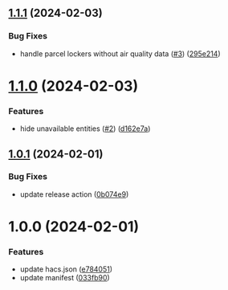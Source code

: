 ## [1.1.1](https://github.com/CyberDeer/InPost-Air/compare/v1.1.0...v1.1.1) (2024-02-03)


### Bug Fixes

* handle parcel lockers without air quality data ([#3](https://github.com/CyberDeer/InPost-Air/issues/3)) ([295e214](https://github.com/CyberDeer/InPost-Air/commit/295e214acdcbd7e35b9c585b729a8a8d63765836))

# [1.1.0](https://github.com/CyberDeer/InPost-Air/compare/v1.0.1...v1.1.0) (2024-02-03)


### Features

* hide unavailable entities ([#2](https://github.com/CyberDeer/InPost-Air/issues/2)) ([d162e7a](https://github.com/CyberDeer/InPost-Air/commit/d162e7aec2d6aa88d6e401132dea409bb27626db))

## [1.0.1](https://github.com/CyberDeer/InPost-Air/compare/v1.0.0...v1.0.1) (2024-02-01)


### Bug Fixes

* update release action ([0b074e9](https://github.com/CyberDeer/InPost-Air/commit/0b074e99c00e666de987ec24a7a3432b42f6a512))

# 1.0.0 (2024-02-01)


### Features

* update hacs.json ([e784051](https://github.com/CyberDeer/InPost-Air/commit/e7840515f1ad915fe017f3b98eec6c50a359adae))
* update manifest ([033fb90](https://github.com/CyberDeer/InPost-Air/commit/033fb9075096972f20ca34b572d9171ca0412a22))
